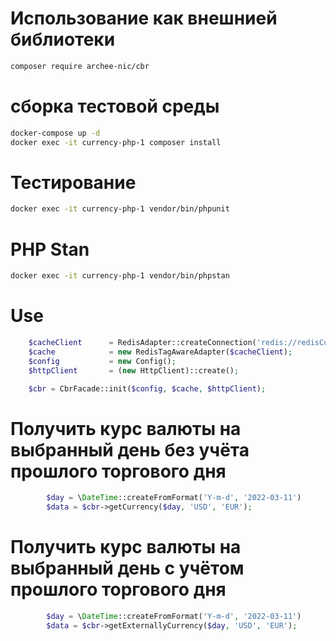# Использование как внешнией библиотеки
```bash
composer require archee-nic/cbr
```
# сборка тестовой среды
```bash
docker-compose up -d
docker exec -it currency-php-1 composer install
```
# Тестирование

```bash
docker exec -it currency-php-1 vendor/bin/phpunit
```

# PHP Stan

```bash
docker exec -it currency-php-1 vendor/bin/phpstan
```

# Use

```php
    $cacheClient      = RedisAdapter::createConnection('redis://redisCurrency:6379');
    $cache            = new RedisTagAwareAdapter($cacheClient);
    $config           = new Config();
    $httpClient       = (new HttpClient)::create();

    $cbr = CbrFacade::init($config, $cache, $httpClient);
```

# Получить курс валюты на выбранный день без учёта прошлого торгового дня

```php
        $day = \DateTime::createFromFormat('Y-m-d', '2022-03-11')
        $data = $cbr->getCurrency($day, 'USD', 'EUR');

```

# Получить курс валюты на выбранный день с учётом прошлого торгового дня

```php
        $day = \DateTime::createFromFormat('Y-m-d', '2022-03-11')
        $data = $cbr->getExternallyCurrency($day, 'USD', 'EUR');
```
